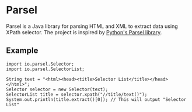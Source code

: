# Parsel
Parsel is a Java library for parsing HTML and XML to extract data using XPath selector.  The project is inspired by [Python's Parsel library](https://github.com/scrapy/parsel/).

Example
-------
    import io.parsel.Selector;
    import io.parsel.SelectorList;

    String text = "<html><head><title>Selector List</title></head></html>";
    Selector selector = new Selector(text);
    SelectorList title = selector.xpath("//title/text()");
    System.out.println(title.extract()[0]); // This will output "Selector List"
